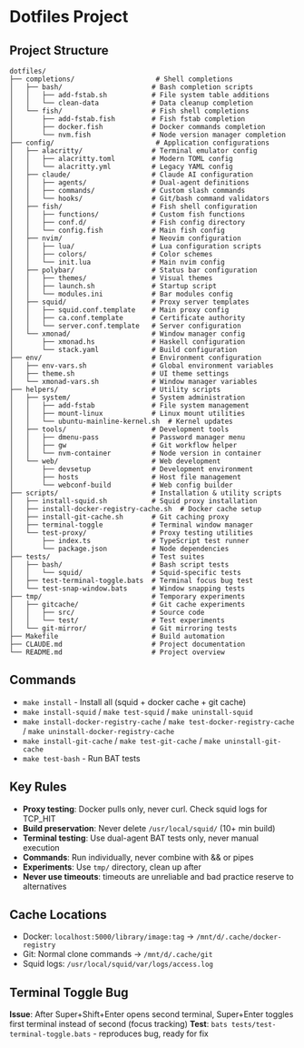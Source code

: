 # Dotfiles Project

## Project Structure
```
dotfiles/
├── completions/                    # Shell completions
│   ├── bash/                      # Bash completion scripts
│   │   ├── add-fstab.sh           # File system table additions
│   │   └── clean-data             # Data cleanup completion
│   └── fish/                      # Fish shell completions
│       ├── add-fstab.fish         # Fish fstab completion
│       ├── docker.fish            # Docker commands completion
│       └── nvm.fish               # Node version manager completion
├── config/                         # Application configurations
│   ├── alacritty/                 # Terminal emulator config
│   │   ├── alacritty.toml         # Modern TOML config
│   │   └── alacritty.yml          # Legacy YAML config
│   ├── claude/                    # Claude AI configuration
│   │   ├── agents/                # Dual-agent definitions
│   │   ├── commands/              # Custom slash commands
│   │   └── hooks/                 # Git/bash command validators
│   ├── fish/                      # Fish shell configuration
│   │   ├── functions/             # Custom fish functions
│   │   ├── conf.d/                # Fish config directory
│   │   └── config.fish            # Main fish config
│   ├── nvim/                      # Neovim configuration
│   │   ├── lua/                   # Lua configuration scripts
│   │   ├── colors/                # Color schemes
│   │   └── init.lua               # Main nvim config
│   ├── polybar/                   # Status bar configuration
│   │   ├── themes/                # Visual themes
│   │   ├── launch.sh              # Startup script
│   │   └── modules.ini            # Bar modules config
│   ├── squid/                     # Proxy server templates
│   │   ├── squid.conf.template    # Main proxy config
│   │   ├── ca.conf.template       # Certificate authority
│   │   └── server.conf.template   # Server configuration
│   └── xmonad/                    # Window manager config
│       ├── xmonad.hs              # Haskell configuration
│       └── stack.yaml             # Build configuration
├── env/                           # Environment configuration
│   ├── env-vars.sh                # Global environment variables
│   ├── theme.sh                   # UI theme settings
│   └── xmonad-vars.sh             # Window manager variables
├── helpers/                       # Utility scripts
│   ├── system/                    # System administration
│   │   ├── add-fstab              # File system management
│   │   ├── mount-linux            # Linux mount utilities
│   │   └── ubuntu-mainline-kernel.sh  # Kernel updates
│   ├── tools/                     # Development tools
│   │   ├── dmenu-pass             # Password manager menu
│   │   ├── gw                     # Git workflow helper
│   │   └── nvm-container          # Node version in container
│   └── web/                       # Web development
│       ├── devsetup               # Development environment
│       ├── hosts                  # Host file management
│       └── webconf-build          # Web config builder
├── scripts/                       # Installation & utility scripts
│   ├── install-squid.sh           # Squid proxy installation
│   ├── install-docker-registry-cache.sh  # Docker cache setup
│   ├── install-git-cache.sh       # Git caching proxy
│   ├── terminal-toggle            # Terminal window manager
│   └── test-proxy/                # Proxy testing utilities
│       ├── index.ts               # TypeScript test runner
│       └── package.json           # Node dependencies
├── tests/                         # Test suites
│   ├── bash/                      # Bash script tests
│   │   └── squid/                 # Squid-specific tests
│   ├── test-terminal-toggle.bats  # Terminal focus bug test
│   └── test-snap-window.bats      # Window snapping tests
├── tmp/                           # Temporary experiments
│   ├── gitcache/                  # Git cache experiments
│   │   ├── src/                   # Source code
│   │   └── test/                  # Test experiments
│   └── git-mirror/                # Git mirroring tests
├── Makefile                       # Build automation
├── CLAUDE.md                      # Project documentation
└── README.md                      # Project overview
```

## Commands
- `make install` - Install all (squid + docker cache + git cache)
- `make install-squid` / `make test-squid` / `make uninstall-squid`
- `make install-docker-registry-cache` / `make test-docker-registry-cache` / `make uninstall-docker-registry-cache`
- `make install-git-cache` / `make test-git-cache` / `make uninstall-git-cache`
- `make test-bash` - Run BAT tests

## Key Rules
- **Proxy testing**: Docker pulls only, never curl. Check squid logs for TCP_HIT
- **Build preservation**: Never delete `/usr/local/squid/` (10+ min build)
- **Terminal testing**: Use dual-agent BAT tests only, never manual execution
- **Commands**: Run individually, never combine with && or pipes
- **Experiments**: Use `tmp/` directory, clean up after
- **Never use timeouts**: timeouts are unreliable and bad practice reserve to alternatives


## Cache Locations
- Docker: `localhost:5000/library/image:tag` → `/mnt/d/.cache/docker-registry`
- Git: Normal clone commands → `/mnt/d/.cache/git`
- Squid logs: `/usr/local/squid/var/logs/access.log`

## Terminal Toggle Bug
**Issue**: After Super+Shift+Enter opens second terminal, Super+Enter toggles first terminal instead of second (focus tracking)
**Test**: `bats tests/test-terminal-toggle.bats` - reproduces bug, ready for fix
